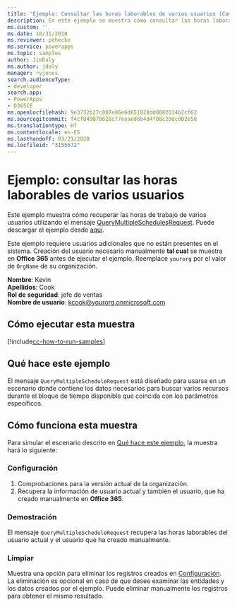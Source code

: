 ```yaml
---
title: 'Ejemplo: Consultar las horas laborables de varios usuarios (Common Data Service) | Microsoft Docs'
description: En este ejemplo se muestra cómo consultar las horas laborables de varias horas
ms.custom: ''
ms.date: 10/31/2018
ms.reviewer: pehecke
ms.service: powerapps
ms.topic: samples
author: JimDaly
ms.author: jdaly
manager: ryjones
search.audienceType:
- developer
search.app:
- PowerApps
- D365CE
ms.openlocfilehash: 9e3732b27c007e86e6d651828dd0082014b2cf62
ms.sourcegitcommit: f4cf849070628cf7eeaed6b4d4f08c20dcd02e58
ms.translationtype: HT
ms.contentlocale: es-ES
ms.lasthandoff: 03/21/2020
ms.locfileid: "3155672"
---
```

# <a name="sample-query-the-working-hours-of-multiple-users"></a>Ejemplo: consultar las horas laborables de varios usuarios

<!-- https://docs.microsoft.com/dynamics365/customer-engagement/developer/sample-query-working-hours-multiple-users -->

Este ejemplo muestra cómo recuperar las horas de trabajo de varios usuarios utilizando el mensaje [QueryMultipleSchedulesRequest](https://docs.microsoft.com/dotnet/api/microsoft.crm.sdk.messages.querymultipleschedulesrequest?view=dynamics-general-ce-9). Puede descargar el ejemplo desde [aquí](https://github.com/Microsoft/PowerApps-Samples/tree/master/cds/orgsvc/C%23).

Este ejemplo requiere usuarios adicionales que no están presentes en el sistema. Creación del usuario necesario manualmente **tal cual** se muestra en **Office 365** antes de ejecutar el ejemplo. Reemplace `yourorg` por el valor de `OrgName` de su organización.

**Nombre**: Kevin<br/>
**Apellidos**: Cook<br/>
**Rol de seguridad**: jefe de ventas<br/>
**Nombre de usuario**: kcook@yourorg.onmicrosoft.com<br/>

## <a name="how-to-run-this-sample"></a>Cómo ejecutar esta muestra

[!include[cc-how-to-run-samples](../../includes/cc-how-to-run-samples.md)]

## <a name="what-this-sample-does"></a>Qué hace este ejemplo

El mensaje `QueryMultipleScheduleRequest` está diseñado para usarse en un escenario donde contiene los datos necesarios para buscar varios recursos durante el bloque de tiempo disponible que coincida con los parámetros específicos.

## <a name="how-this-sample-works"></a>Cómo funciona esta muestra

Para simular el escenario descrito en [Qué hace este ejemplo](#what-this-sample-does), la muestra hará lo siguiente:

### <a name="setup"></a>Configuración

1. Comprobaciones para la versión actual de la organización.
2. Recupera la información de usuario actual y también el usuario, que ha creado manualmente en **Office 365**.

### <a name="demonstrate"></a>Demostración

El mensaje `QueryMultipleScheduleRequest` recupera las horas laborables del usuario actual y el usuario que ha creado manualmente.

### <a name="clean-up"></a>Limpiar

Muestra una opción para eliminar los registros creados en [Configuración](#setup). La eliminación es opcional en caso de que desee examinar las entidades y los datos creados por el ejemplo. Puede eliminar manualmente los registros para obtener el mismo resultado.
